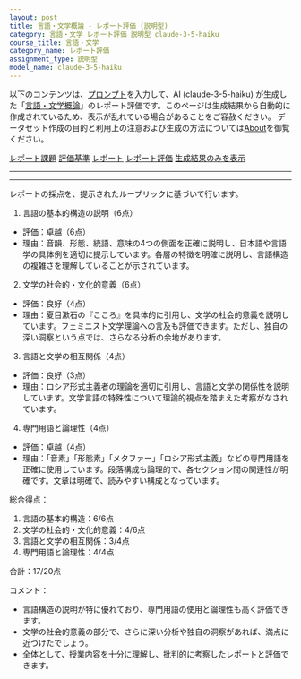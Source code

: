 ```yaml
---
layout: post
title: 言語・文学概論 - レポート評価 (説明型)
category: 言語・文学 レポート評価 説明型 claude-3-5-haiku
course_title: 言語・文学
category_name: レポート評価
assignment_type: 説明型
model_name: claude-3-5-haiku
---
```


以下のコンテンツは、[プロンプト](https://github.com/takedatoshiyuki/synthetic_assignments/tree/main/generated/言語・文学/claude-3-5-haiku/prompt_レポート評価-説明型.md)を入力して、AI (claude-3-5-haiku) が生成した「[言語・文学概論](/contents/言語・文学/)」のレポート評価です。このページは生成結果から自動的に作成されているため、表示が乱れている場合があることをご容赦ください。
データセット作成の目的と利用上の注意および生成の方法については[About](/About)を御覧ください。

[レポート課題](../レポート課題-説明型)
[評価基準](../評価基準-説明型)
[レポート](../レポート-説明型)
[レポート評価](../レポート評価-説明型)
[生成結果のみを表示](https://github.com/takedatoshiyuki/synthetic_assignments/tree/main/generated/言語・文学/claude-3-5-haiku/レポート評価-説明型.md)
  

***
***
  
レポートの採点を、提示されたルーブリックに基づいて行います。

1. 言語の基本的構造の説明（6点）
- 評価：卓越（6点）
- 理由：音韻、形態、統語、意味の4つの側面を正確に説明し、日本語や言語学の具体例を適切に提示しています。各層の特徴を明確に説明し、言語構造の複雑さを理解していることが示されています。

2. 文学の社会的・文化的意義（6点）
- 評価：良好（4点）
- 理由：夏目漱石の『こころ』を具体的に引用し、文学の社会的意義を説明しています。フェミニスト文学理論への言及も評価できます。ただし、独自の深い洞察という点では、さらなる分析の余地があります。

3. 言語と文学の相互関係（4点）
- 評価：良好（3点）
- 理由：ロシア形式主義者の理論を適切に引用し、言語と文学の関係性を説明しています。文学言語の特殊性について理論的視点を踏まえた考察がなされています。

4. 専門用語と論理性（4点）
- 評価：卓越（4点）
- 理由：「音素」「形態素」「メタファー」「ロシア形式主義」などの専門用語を正確に使用しています。段落構成も論理的で、各セクション間の関連性が明確です。文章は明確で、読みやすい構成となっています。

総合得点：
1. 言語の基本的構造：6/6点
2. 文学の社会的・文化的意義：4/6点
3. 言語と文学の相互関係：3/4点
4. 専門用語と論理性：4/4点

合計：17/20点

コメント：
- 言語構造の説明が特に優れており、専門用語の使用と論理性も高く評価できます。
- 文学の社会的意義の部分で、さらに深い分析や独自の洞察があれば、満点に近づけたでしょう。
- 全体として、授業内容を十分に理解し、批判的に考察したレポートと評価できます。
